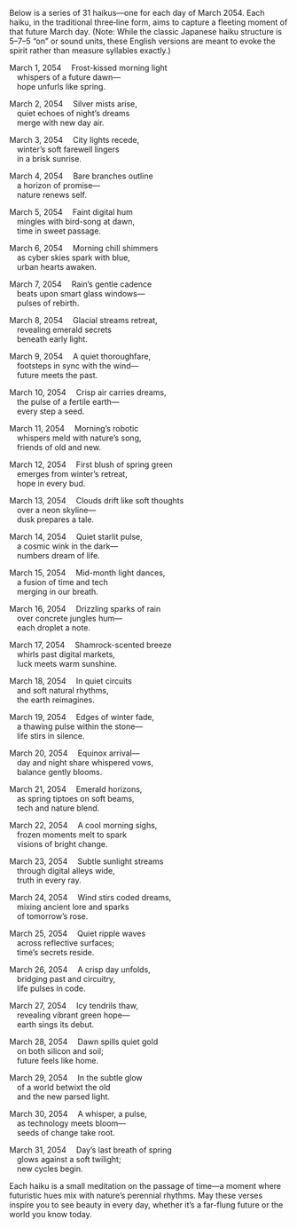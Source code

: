 Below is a series of 31 haikus—one for each day of March 2054. Each haiku, in the traditional three‐line form, aims to capture a fleeting moment of that future March day. (Note: While the classic Japanese haiku structure is 5–7–5 “on” or sound units, these English versions are meant to evoke the spirit rather than measure syllables exactly.) 

March 1, 2054
 Frost-kissed morning light  
 whispers of a future dawn—  
 hope unfurls like spring.

March 2, 2054
 Silver mists arise,  
 quiet echoes of night’s dreams  
 merge with new day air.

March 3, 2054
 City lights recede,  
 winter’s soft farewell lingers  
 in a brisk sunrise.

March 4, 2054
 Bare branches outline  
 a horizon of promise—  
 nature renews self.

March 5, 2054
 Faint digital hum  
 mingles with bird-song at dawn,  
 time in sweet passage.

March 6, 2054
 Morning chill shimmers  
 as cyber skies spark with blue,  
 urban hearts awaken.

March 7, 2054
 Rain’s gentle cadence  
 beats upon smart glass windows—  
 pulses of rebirth.

March 8, 2054
 Glacial streams retreat,  
 revealing emerald secrets  
 beneath early light.

March 9, 2054
 A quiet thoroughfare,  
 footsteps in sync with the wind—  
 future meets the past.

March 10, 2054
 Crisp air carries dreams,  
 the pulse of a fertile earth—  
 every step a seed.

March 11, 2054
 Morning’s robotic  
 whispers meld with nature’s song,  
 friends of old and new.

March 12, 2054
 First blush of spring green  
 emerges from winter’s retreat,  
 hope in every bud.

March 13, 2054
 Clouds drift like soft thoughts  
 over a neon skyline—  
 dusk prepares a tale.

March 14, 2054
 Quiet starlit pulse,  
 a cosmic wink in the dark—  
 numbers dream of life.

March 15, 2054
 Mid-month light dances,  
 a fusion of time and tech  
 merging in our breath.

March 16, 2054
 Drizzling sparks of rain  
 over concrete jungles hum—  
 each droplet a note.

March 17, 2054
 Shamrock-scented breeze  
 whirls past digital markets,  
 luck meets warm sunshine.

March 18, 2054
 In quiet circuits  
 and soft natural rhythms,  
 the earth reimagines.

March 19, 2054
 Edges of winter fade,  
 a thawing pulse within the stone—  
 life stirs in silence.

March 20, 2054
 Equinox arrival—  
 day and night share whispered vows,  
 balance gently blooms.

March 21, 2054
 Emerald horizons,  
 as spring tiptoes on soft beams,  
 tech and nature blend.

March 22, 2054
 A cool morning sighs,  
 frozen moments melt to spark  
 visions of bright change.

March 23, 2054
 Subtle sunlight streams  
 through digital alleys wide,  
 truth in every ray.

March 24, 2054
 Wind stirs coded dreams,  
 mixing ancient lore and sparks  
 of tomorrow’s rose.

March 25, 2054
 Quiet ripple waves  
 across reflective surfaces;  
 time’s secrets reside.

March 26, 2054
 A crisp day unfolds,  
 bridging past and circuitry,  
 life pulses in code.

March 27, 2054
 Icy tendrils thaw,  
 revealing vibrant green hope—  
 earth sings its debut.

March 28, 2054
 Dawn spills quiet gold  
 on both silicon and soil;  
 future feels like home.

March 29, 2054
 In the subtle glow  
 of a world betwixt the old  
 and the new parsed light.

March 30, 2054
 A whisper, a pulse,  
 as technology meets bloom—  
 seeds of change take root.

March 31, 2054
 Day’s last breath of spring  
 glows against a soft twilight;  
 new cycles begin.

Each haiku is a small meditation on the passage of time—a moment where futuristic hues mix with nature’s perennial rhythms. May these verses inspire you to see beauty in every day, whether it’s a far-flung future or the world you know today.
